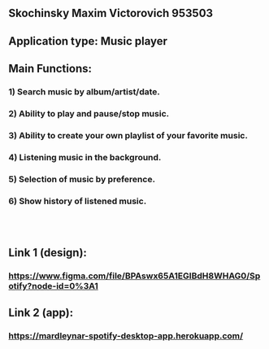 ## Skochinsky Maxim Victorovich 953503

## Application type: Music player

## Main Functions:
### 1) Search music by album/artist/date.
### 2) Ability to play and pause/stop music.
### 3) Ability to create your own playlist of your favorite music.
### 4) Listening music in the background.
### 5) Selection of music by preference.
### 6) Show history of listened music.

<br />
<br />

 
## Link 1 (design): 
### https://www.figma.com/file/BPAswx65A1EGIBdH8WHAG0/Spotify?node-id=0%3A1

## Link 2 (app):
### https://mardleynar-spotify-desktop-app.herokuapp.com/




